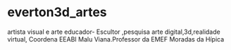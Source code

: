 # everton3d_artes
artista visual e arte educador- Escultor ,pesquisa arte digital,3d,realidade virtual,
Coordena EEABI Malu Viana.Professor da EMEF Moradas da Hípica